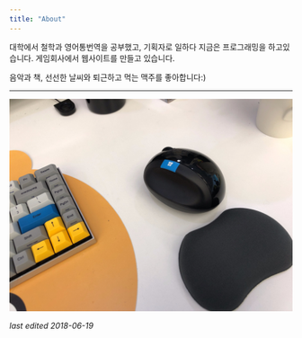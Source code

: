 ```yaml
---
title: "About"
---
```




대학에서 철학과 영어통번역을 공부했고, 기획자로 일하다 지금은 프로그래밍을 하고있습니다. 게임회사에서 웹사이트를 만들고 있습니다.

음악과 책, 선선한 날씨와 퇴근하고 먹는 맥주를 좋아합니다:)

---------------

![desk](/img/IMG_2139.jpg)

_last edited 2018-06-19_